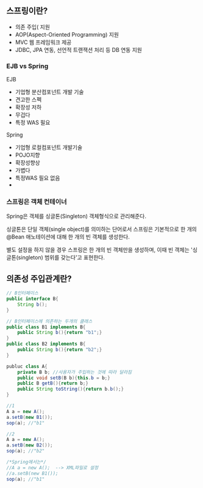 
## 스프링이란?

 - 의존 주입( 지원
 - AOP(Aspect-Oriented Programming) 지원
 - MVC 웹 프레임워크 제공
 - JDBC, JPA 연동, 선언적 트랜잭션 처리 등 DB 연동 지원
### EJB vs Spring

EJB
 - 기업형 분산컴포넌트 개발 기술
 - 견고한 스펙
 - 확장성 저하
 - 무겁다
 - 특정 WAS 필요



Spring

 - 기업형 로컬컴포넌트 개발기술
 - POJO지향
 - 확장성향상
 - 가볍다
 - 특정WAS 필요 없음
 - 

### 스프링은 객체 컨테이너

Spring은 객체를 싱글톤(Singleton) 객체형식으로 관리해준다.

 싱글톤은 단일 객체(single object)를 의미하는 단어로서 스프링은 기본적으로 한 개의 @Bean 애노테이션에 대해 한 개의 빈 객체를 생성한다.

별도 설정을 하지 않을 경우 스프링은 한 개의 빈 객체만을 생성하며, 이때 빈 객체는 '싱글톤(singleton) 범위를 갖는다'고 표현한다.



## 의존성 주입관계란?

```java
// B인터페이스 
public interface B{
	String b();
}

// B인터페이스에 의존하는 두개의 클래스
public class B1 implements B{
	public String b(){return "b1";}
}
public class B2 implements B{
	public String b(){return "b2";}
}

publuc class A{
	private B b; //사용자가 주입하는 것에 따라 달라짐
	public void setB(B b){this.b = b;}
	public B getB(){return b;}
	public String toString(){return b.b();}
}

//1
A a = new A(); 
a.setB(new B1());
sop(a); //"b1"

//2
A a = new A(); 
a.setB(new B2());
sop(a); //"b2"
```
```java
/*Spring에서는*/ 
//A a = new A();  --> XML파일로 설정
//a.setB(new B1());
sop(a); //"b1"
```
<!--stackedit_data:
eyJkaXNjdXNzaW9ucyI6eyJNeEhIMmNKRmsyM01aVENxIjp7In
N0YXJ0Ijo5OSwiZW5kIjoxMTAsInRleHQiOiLshKDslrjsoIEg
7Yq4656c7J6t7IWYIOyymOumrCJ9fSwiY29tbWVudHMiOnsiaW
l1RTBVbVB2anFkT0F3aCI6eyJkaXNjdXNzaW9uSWQiOiJNeEhI
MmNKRmsyM01aVENxIiwic3ViIjoiZ2g6NTM5MjUyMTIiLCJ0ZX
h0IjoiY29tbWl0LCByb2xsYmFjayDrk7HsnYQgeG1s66GcIOyy
mOumrCIsImNyZWF0ZWQiOjE1NjcwNDE1OTY4Mzd9fSwiaGlzdG
9yeSI6Wy0yNTg3MDYwMzUsMTU1Mzk3MTU4OCwtMTUzNTE2MzQy
OSwyMjQ0NDM1MjhdfQ==
-->